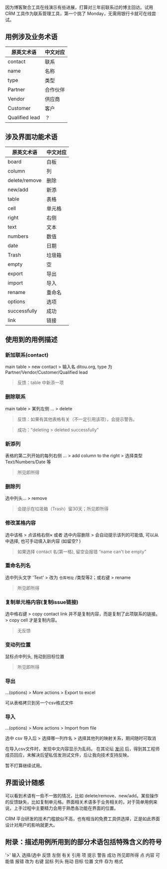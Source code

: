 因为博客聚合工具在线演示有些进展，打算对三年前联系过的博主回访。试用 CRM 工具作为联系管理工具，第一个挑了 Monday，无需用银行卡就可在线尝试。

## 用例涉及业务术语

原英文术语	| 中文对应	|
| ------- | ------- |
contact | 联系
name | 名称
type | 类型
Partner | 合作伙伴
Vendor | 供应商
Customer | 客户
Qualified lead | ？

## 涉及界面功能术语

原英文术语	| 中文对应	|
| ------- | ------- |
board | 白板
column | 列
delete/remove | 删除
new/add | 新添
table | 表格
cell | 单元格
right | 右侧
text | 文本
numbers | 数值
date | 日期
Trash | 垃圾箱
empty | 空
export | 导出
import | 导入
rename | 重命名
options | 选项
successfully | 成功
link | 链接

## 使用到的用例描述

### 新加联系(contact)
main table > new contact > 输入名 ditou.org, type 为 Partner/Vendor/Customer/Qualified lead

> 反馈：table 中新添一项

### 删除联系
main table > 某列左侧 ... > delete 

> 反馈：如果有其他表格有关（不一定引用该项），会提示警告。

> 成功：“deleting > deleted successfully”

### 新添列

表格的第二列开始的每列右侧 ... > add column to the right > 选择类型 Text/Numbers/Date 等

> 所见即所得

### 删除列

选中列头... > remove

> 会提示在垃圾箱（Trash）留30天；所见即所得

### 修改某格内容

选中该格 > 点该格右侧× 或者 选中内容删除 > 会自动提示该列的可能值, 可以从中选择, 也可手动填入新内容 (如留空? )

> 如果选择 contact 名(第一格), 留空会报错 “name can't be empty”

### 重命名列名

选中列头文字 'Text' > 改为 `仓库地址` /类型等2；或右键 > rename

> 所见即所得

### 复制单元格内容(复制issue链接)

选中格右键 > copy contact link 并不是复制内容，而是复制了此项联系的链接。> copy cell 才是复制内容。

> 无反馈

### 变动列位置

鼠标点中列头, 拖动到目标位置

> 所见即所得


### 导出

...(options) > More actions > Export to excel

可从表格拷贝到另一个csv格式文件

### 导入

...(options) > More actions > Import from file

选中 csv 导入后 > 选择哪一列作名 > 选择其他列的映射关系，期间随时可取消

在导入csv文件时，发现中文内容显示为乱码。
在其论坛 [发问](https://community.monday.com/t/importing-contacts-from-csv-file-with-unicode-charactors-but-shows-e-a-a/81034/3) 后，得到其工程师成员回应，未解决后望私信发测试文件，后让我向技术支持反映。

暂不打算继续试用。

## 界面设计随感

可以看到术语有一些不一致的情况，比如 delete/remove、new/add。某些操作的反馈缺失，比如复制单元格。界面相关术语多于业务相关的，对于简单用例来说，上手过程中主要精力会用于熟悉各功能在界面的位置。

CRM 平台研发的技术门槛貌似不高，也有相当的免费工具供选择，正是如此界面设计对用户的影响就更大。

## 附录：描述用例所用到的部分术语包括特殊含义的符号

'>'
输入
选择/选中
反馈
左侧
有关
引用
项
提示
警告
成功
所见即所得
点
内容
可能值
报错
改为
右键
鼠标
列头
拖动
目标
位置
文件
存为
格式
